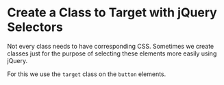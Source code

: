 # Create a Class to Target with jQuery Selectors
Not every class needs to have corresponding CSS. Sometimes we create classes just for the purpose of selecting these elements more easily using jQuery.

For this we use the `target` class on the `button` elements.
